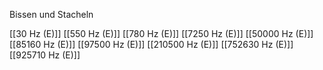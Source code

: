

Bissen und Stacheln

[[30 Hz (E)]]
[[550 Hz (E)]]
[[780 Hz (E)]]
[[7250 Hz (E)]]
[[50000 Hz (E)]]
[[85160 Hz (E)]]
[[97500 Hz (E)]]
[[210500 Hz (E)]]
[[752630 Hz (E)]]
[[925710 Hz (E)]]